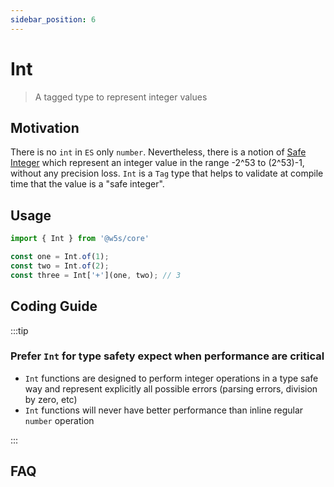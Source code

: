 ```yaml
---
sidebar_position: 6
---
```


# Int

> A tagged type to represent integer values

## Motivation

There is no `int` in `ES` only `number`. Nevertheless, there is a notion of [Safe Integer](https://developer.mozilla.org/fr/docs/Web/JavaScript/Reference/Global_Objects/Number/isSafeInteger) which represent an integer value in the range -2^53 to (2^53)-1, without any precision loss.
`Int` is a `Tag` type that helps to validate at compile time that the value is a "safe integer".

## Usage

```ts
import { Int } from '@w5s/core'

const one = Int.of(1);
const two = Int.of(2);
const three = Int['+'](one, two); // 3
```

## Coding Guide

:::tip

### Prefer `Int` for type safety expect when performance are critical

- `Int` functions are designed to perform integer operations in a type safe way and represent explicitly all possible errors (parsing errors, division by zero, etc)
- `Int` functions will never have better performance than inline regular `number` operation

:::

## FAQ
